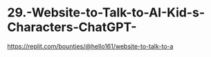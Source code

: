 # 29.-Website-to-Talk-to-AI-Kid-s-Characters-ChatGPT-
https://replit.com/bounties/@hello161/website-to-talk-to-a
